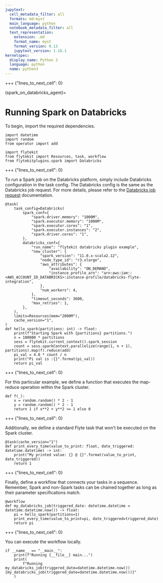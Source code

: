 ```yaml
---
jupytext:
  cell_metadata_filter: all
  formats: md:myst
  main_language: python
  notebook_metadata_filter: all
  text_representation:
    extension: .md
    format_name: myst
    format_version: 0.13
    jupytext_version: 1.16.1
kernelspec:
  display_name: Python 3
  language: python
  name: python3
---
```


+++ {"lines_to_next_cell": 0}

(spark_on_databricks_agent)=

# Running Spark on Databricks

To begin, import the required dependencies.

```{code-cell}
import datetime
import random
from operator import add

import flytekit
from flytekit import Resources, task, workflow
from flytekitplugins.spark import Databricks
```

+++ {"lines_to_next_cell": 0}

To run a Spark job on the Databricks platform, simply include Databricks configuration in the task config.
The Databricks config is the same as the Databricks job request. For more details, please refer to the
[Databricks job request](https://docs.databricks.com/dev-tools/api/2.0/jobs.html#request-structure) documentation.

```{code-cell}
@task(
    task_config=Databricks(
        spark_conf={
            "spark.driver.memory": "1000M",
            "spark.executor.memory": "1000M",
            "spark.executor.cores": "1",
            "spark.executor.instances": "2",
            "spark.driver.cores": "1",
        },
        databricks_conf={
            "run_name": "flytekit databricks plugin example",
            "new_cluster": {
                "spark_version": "11.0.x-scala2.12",
                "node_type_id": "r3.xlarge",
                "aws_attributes": {
                    "availability": "ON_DEMAND",
                    "instance_profile_arn": "arn:aws:iam::<AWS_ACCOUNT_ID_DATABRICKS>:instance-profile/databricks-flyte-integration",
                },
                "num_workers": 4,
            },
            "timeout_seconds": 3600,
            "max_retries": 1,
        },
    ),
    limits=Resources(mem="2000M"),
    cache_version="1",
)
def hello_spark(partitions: int) -> float:
    print(f"Starting Spark with {partitions} partitions.")
    n = 100000 * partitions
    sess = flytekit.current_context().spark_session
    count = sess.sparkContext.parallelize(range(1, n + 1), partitions).map(f).reduce(add)
    pi_val = 4.0 * count / n
    print("Pi val is :{}".format(pi_val))
    return pi_val
```

+++ {"lines_to_next_cell": 0}

For this particular example,
we define a function that executes the map-reduce operation within the Spark cluster.

```{code-cell}
def f(_):
    x = random.random() * 2 - 1
    y = random.random() * 2 - 1
    return 1 if x**2 + y**2 <= 1 else 0
```

+++ {"lines_to_next_cell": 0}

Additionally, we define a standard Flyte task that won't be executed on the Spark cluster.

```{code-cell}
@task(cache_version="1")
def print_every_time(value_to_print: float, date_triggered: datetime.datetime) -> int:
    print("My printed value: {} @ {}".format(value_to_print, date_triggered))
    return 1
```

+++ {"lines_to_next_cell": 0}

Finally, define a workflow that connects your tasks in a sequence.
Remember, Spark and non-Spark tasks can be chained together as long as their parameter specifications match.

```{code-cell}
@workflow
def my_databricks_job(triggered_date: datetime.datetime = datetime.datetime.now()) -> float:
    pi = hello_spark(partitions=1)
    print_every_time(value_to_print=pi, date_triggered=triggered_date)
    return pi
```

+++ {"lines_to_next_cell": 0}

You can execute the workflow locally.

```{code-cell}
if __name__ == "__main__":
    print(f"Running {__file__} main...")
    print(
        f"Running my_databricks_job(triggered_date=datetime.datetime.now()) {my_databricks_job(triggered_date=datetime.datetime.now())}"
    )
```
